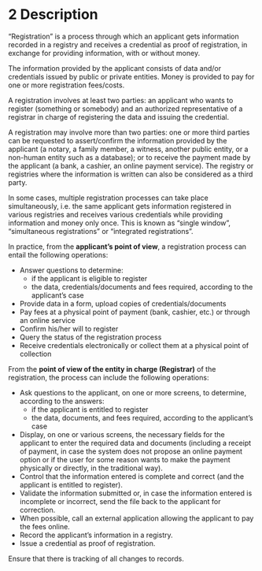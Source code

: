# 2 Description

“Registration” is a process through which an applicant gets information recorded in a registry and receives a credential as proof of registration, in exchange for providing information, with or without money.

The information provided by the applicant consists of data and/or credentials issued by public or private entities. Money is provided to pay for one or more registration fees/costs.

A registration involves at least two parties: an applicant who wants to register (something or somebody) and an authorized representative of a registrar in charge of registering the data and issuing the credential.

A registration may involve more than two parties: one or more third parties can be requested to assert/confirm the information provided by the applicant (a notary, a family member, a witness, another public entity, or a non-human entity such as a database); or to receive the payment made by the applicant (a bank, a cashier, an online payment service). The registry or registries where the information is written can also be considered as a third party.

In some cases, multiple registration processes can take place simultaneously, i.e. the same applicant gets information registered in various registries and receives various credentials while providing information and money only once. This is known as “single window”, “simultaneous registrations” or “integrated registrations”.

In practice, from the **applicant’s point of view**, a registration process can entail the following operations:

* Answer questions to determine:
  * if the applicant is eligible to register
  * the data, credentials/documents and fees required, according to the applicant’s case
* Provide data in a form, upload copies of credentials/documents
* Pay fees at a physical point of payment (bank, cashier, etc.) or through an online service
* Confirm his/her will to register
* Query the status of the registration process
* Receive credentials electronically or collect them at a physical point of collection

From the **point of view of the entity in charge (Registrar)** of the registration, the process can include the following operations:

* Ask questions to the applicant, on one or more screens, to determine, according to the answers:
  * if the applicant is entitled to register
  * the data, documents, and fees required, according to the applicant’s case
* Display, on one or various screens, the necessary fields for the applicant to enter the required data and documents (including a receipt of payment, in case the system does not propose an online payment option or if the user for some reason wants to make the payment physically or directly, in the traditional way).
* Control that the information entered is complete and correct (and the applicant is entitled to register).
* Validate the information submitted or, in case the information entered is incomplete or incorrect, send the file back to the applicant for correction.
* When possible, call an external application allowing the applicant to pay the fees online.
* Record the applicant’s information in a registry.
* Issue a credential as proof of registration.

Ensure that there is tracking of all changes to records.
